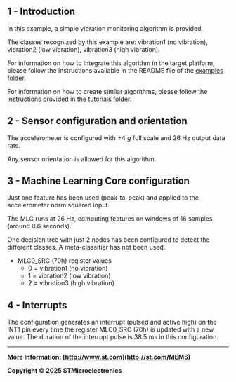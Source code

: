## 1 - Introduction

In this example, a simple vibration monitoring algorithm is provided.

The classes recognized by this example are: vibration1 (no vibration), vibration2 (low vibration), vibration3 (high vibration).

For information on how to integrate this algorithm in the target platform, please follow the instructions available in the README file of the [examples](../../) folder.

For information on how to create similar algorithms, please follow the instructions provided in the [tutorials](../../../tutorials) folder.

## 2 - Sensor configuration and orientation

The accelerometer is configured with ±4 *g* full scale and 26 Hz output data rate.

Any sensor orientation is allowed for this algorithm.


## 3 - Machine Learning Core configuration

Just one feature has been used (peak-to-peak) and applied to the accelerometer norm squared input.

The MLC runs at 26 Hz, computing features on windows of 16 samples (around 0.6 seconds).

One decision tree with just 2 nodes has been configured to detect the different classes.
A meta-classifier has not been used.

- MLC0_SRC (70h) register values
  - 0 = vibration1 (no vibration)
  - 1 = vibration2 (low vibration)
  - 2 = vibration3 (high vibration)


## 4 - Interrupts

The configuration generates an interrupt (pulsed and active high) on the INT1 pin every time the register MLC0_SRC (70h) is updated with a new value. The duration of the interrupt pulse is 38.5 ms in this configuration.

------

**More Information: [http://www.st.com](http://st.com/MEMS)**

**Copyright © 2025 STMicroelectronics**